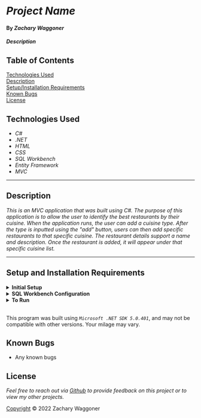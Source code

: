 # _Project Name_

#### By _Zachary Waggoner_

#### _Description_

## Table of Contents

[Technologies Used](#technologies-used)  
[Description](#description)  
[Setup/Installation Requirements](#setup-and-installation-requirements)  
[Known Bugs](#known-bugs)  
[License](#License)

## Technologies Used

* _C#_
* _.NET_
* _HTML_
* _CSS_
* _SQL Workbench_
* _Entity Framework_
* _MVC_

---
## Description

_This is an MVC application that was built using C#. The purpose of this application is to allow the user to identify the best restaurants by their cuisine. When the application runs, the user can add a cuisine type. After the type is inputted using the "add" button, users can then add specific restaurants to that specific cuisine. The restaurant details support a name and description. Once the restaurant is added, it will appear under that specific cuisine list._

---
## Setup and Installation Requirements

<details>
<summary><strong>Initial Setup</strong></summary>  

1. Copy the git repository url: https://github.com/CyndaZ42/RecipeBox  
2. Open a shell program and navigate to your desktop.
3. Clone the repository for this project using the `git clone` command and including the copied URL.
4. While still in the shell program, navigate to the root directory of the newly created file named `RecipeBox.Solution`.
5. From the root directory, navigate to the `RecipeBox` directory.
6. Move onto SQL Workbench instructions below to re-create database necessary to run this project.
</details>

<details>
<summary><strong>SQL Workbench Configuration</strong></summary>

1. Create an `appsetting.json` file in the `RecipeBox` directory of the project*  
   <pre>RecipeBox.Solution
   └── RecipeBox
    └── <strong>appsetting.json</strong></pre>
2. Insert the following code:
  <pre>{
    "ConnectionStrings": {
      "DefaultConnection": "Server=localhost;Port=3306;database=project_name;uid=root;pwd=[YOUR-PASSWORD-HERE];"
    }
  }</pre>
  <small>  *note: you must include your password in the code block section labeled YOUR-PASSWORD-HERE".</small>

3. Once `appsettings.json` file has been created, navigate back to SQL Workbench.
</details>

<details>
<summary><strong>To Run</strong></summary>

1. Navigate to:  
   <pre>RecipeBox.Solution
   └── <strong>RecipeBox</strong></pre>

2. Run `$ dotnet restore` in the console.  
3. Run `$ dotnet database update` in the console.  
4. Run `$ dotnet run` in the console
</details><br>

This program was built using *`Microsoft .NET SDK 5.0.401`*, and may not be compatible with other versions. Your milage may vary.

## Known Bugs

* Any known bugs

## License

_Feel free to reach out via [Github](https://github.com/CyndaZ42) to provide feedback on this project or to view my other projects._

[Copyright](/LICENSE) © 2022 Zachary Waggoner
